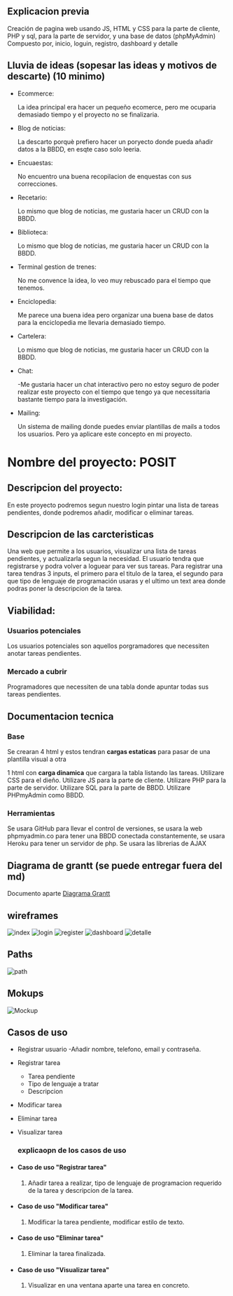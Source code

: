 ## Explicacion previa

Creación de pagina web usando JS, HTML y CSS para la parte de cliente, PHP y sql, para la parte de servidor, y una base de datos (phpMyAdmin)
Compuesto por, inicio, loguin, registro, dashboard y detalle

## Lluvia de ideas (sopesar las ideas y motivos de descarte) (10 minimo)

- Ecommerce:

  La idea principal era hacer un pequeño ecomerce, pero me ocuparia demasiado tiempo y el proyecto no se finalizaria.

- Blog de noticias:

  La descarto porquè prefiero hacer un poryecto donde pueda añadir datos a la BBDD, en esqte caso solo leeria.

- Encuaestas:

  No encuentro una buena recopilacion de enquestas con sus correcciones.

- Recetario:

  Lo mismo que blog de noticias, me gustaria hacer un CRUD con la BBDD.

- Biblioteca:

  Lo mismo que blog de noticias, me gustaria hacer un CRUD con la BBDD.

- Terminal gestion de trenes:

  No me convence la idea, lo veo muy rebuscado para el tiempo que tenemos.

- Enciclopedia:

  Me parece una buena idea pero organizar una buena base de datos para la enciclopedia me llevaria demasiado tiempo.

- Cartelera:

  Lo mismo que blog de noticias, me gustaria hacer un CRUD con la BBDD.

- Chat:

  -Me gustaria hacer un chat interactivo pero no estoy seguro de poder realizar este proyecto con el tiempo que tengo ya que necessitaria bastante tiempo para la investigación.

- Mailing:

  Un sistema de mailing donde puedes enviar plantillas de mails a todos los usuarios. Pero ya aplicare este concepto en mi proyecto.

# Nombre del proyecto: **POSIT**

## Descripcion del proyecto:

En este proyecto podremos segun nuestro login pintar una lista de tareas pendientes, donde podremos añadir, modificar o eliminar tareas.

## Descripcion de las carcteristicas

Una web que permite a los usuarios, visualizar una lista de tareas pendientes, y actualizarla segun la necesidad. El usuario tendra que registrarse y podra volver a loguear para ver sus tareas. Para registrar una tarea tendras 3 inputs, el primero para el titulo de la tarea, el segundo para que tipo de lenguaje de programación usaras y el ultimo un text area donde podras poner la descripcion de la tarea.

## Viabilidad:

### Usuarios potenciales

Los usuarios potenciales son aquellos porgramadores que necessiten anotar tareas pendientes.

### Mercado a cubrir

Programadores que necessiten de una tabla donde apuntar todas sus tareas pendientes.

## Documentacion tecnica

### Base

Se crearan 4 html y estos tendran **cargas estaticas** para pasar de una plantilla visual a otra

1 html con **carga dinamica** que cargara la tabla listando las tareas.
Utilizare CSS para el dieño.
Utilizare JS para la parte de cliente.
Utilizare PHP para la parte de servidor.
Utilizare SQL para la parte de BBDD.
Utilizare PHPmyAdmin como BBDD.

### Herramientas

Se usara GitHub para llevar el control de versiones, se usara la web phpmyadmin.co para tener una BBDD conectada constantemente, se usara Heroku para tener un servidor de php.
Se usara las librerias de AJAX

## Diagrama de grantt (se puede entregar fuera del md)

Documento aparte
[Diagrama Grantt](./Diagrama_de_Grantt.png)

## wireframes

![index](./Wireframe-INDEX.png)
![login](./Wireframe-LOGIN.png)
![register](./Wireframe-REGISTER.png)
![dashboard](./Wireframe-DASHBOARD.png)
![detalle](./Wireframe-DETALLE.png)

## Paths

![path](./Path%20-%20Proyecto%20final.png)

## Mokups

![Mockup](./mockup.png)

## Casos de uso

- Registrar usuario
  -Añadir nombre, telefono, email y contraseña.

- Registrar tarea
  - Tarea pendiente
  - Tipo de lenguaje a tratar
  - Descripcion
- Modificar tarea
- Eliminar tarea
- Visualizar tarea
  ### explicaopn de los casos de uso
- #### Caso de uso "Registrar tarea"

  1. Añadir tarea a realizar, tipo de lenguaje de programacion requerido de la tarea y descripcion de la tarea.

- #### Caso de uso "Modificar tarea"

  1. Modificar la tarea pendiente, modificar estilo de texto.

- #### Caso de uso "Eliminar tarea"

  1. Eliminar la tarea finalizada.

- #### Caso de uso "Visualizar tarea"

  1. Visualizar en una ventana aparte una tarea en concreto.
